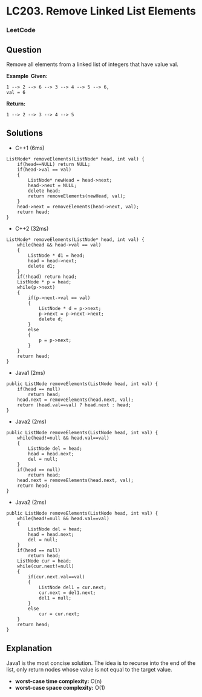 # LC203. Remove Linked List Elements

### LeetCode

## Question

Remove all elements from a linked list of integers that have value val.

**Example  Given:** 

```
1 --> 2 --> 6 --> 3 --> 4 --> 5 --> 6, 
val = 6  
```

**Return:** 

```
1 --> 2 --> 3 --> 4 --> 5  
```

## Solutions

* C++1 (6ms)
```
ListNode* removeElements(ListNode* head, int val) {
    if(head==NULL) return NULL;
    if(head->val == val)
    {
        ListNode* newHead = head->next;
        head->next = NULL;
        delete head;
        return removeElements(newHead, val);
    }
    head->next = removeElements(head->next, val);
    return head;
}
```

* C++2 (32ms)
```
ListNode* removeElements(ListNode* head, int val) {
    while(head && head->val == val)
    {
        ListNode * d1 = head;
        head = head->next;
        delete d1;
    }
    if(!head) return head;
    ListNode * p = head;
    while(p->next)
    {
        if(p->next->val == val)
        {
            ListNode * d = p->next;
            p->next = p->next->next;
            delete d;
        }
        else
        {
            p = p->next;
        }
    }
    return head;
}
```

* Java1 (2ms)
```
public ListNode removeElements(ListNode head, int val) {
    if(head == null) 
        return head;
    head.next = removeElements(head.next, val);
    return (head.val==val) ? head.next : head;
}
```

* Java2 (2ms)
```
public ListNode removeElements(ListNode head, int val) {
    while(head!=null && head.val==val)
    {
        ListNode del = head;
        head = head.next;
        del = null;
    }
    if(head == null) 
        return head;
    head.next = removeElements(head.next, val);
    return head;
}
```

* Java2 (2ms)
```
public ListNode removeElements(ListNode head, int val) {
    while(head!=null && head.val==val)
    {
        ListNode del = head;
        head = head.next;
        del = null;
    }
    if(head == null) 
        return head;
    ListNode cur = head;
    while(cur.next!=null)
    {
        if(cur.next.val==val)
        {
            ListNode del1 = cur.next;
            cur.next = del1.next;
            del1 = null;
        }
        else
            cur = cur.next;
    }
    return head;
}
```

## Explanation

Java1 is the most concise solution. The idea is to recurse into the end of the list, only return nodes whose value is not equal to the target value.

* **worst-case time complexity:** O(n)
* **worst-case space complexity:** O(1)